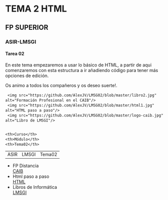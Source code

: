 <!DOCTYPE html>
<html>
<head>
  <meta name="description" content="Lenguaje de Marcas y Sistemas de Gestión de Información, ejercicio 2, iniciación en HTML"/>
  <title>ASIR-LMSGI02</title>
</head>
<body>
  <h1>TEMA 2 HTML</h1>
  <h2>FP SUPERIOR</h2>
  <h3>ASIR-LMSGI</h3>
  <h4>Tarea 02</h4>
  <p>En este tema empezaremos a usar lo básico de HTML, a partir de aqui
         comenzaremos con esta estructura a ir añadiendo código para tener más opciones de edición.</p>
  <p>Os animo a todos los compañeros y os deseo suerte!.</p>
    
     <img src="https://github.com/AlexJV/LMSG02/blob/master/libro2.jpg"  alt="Formación Profesional en el CAIB"/>
     <img src="https://github.com/AlexJV/LMSG02/blob/master/html1.jpg"  alt="HTML paso a paso"/>
     <img src="https://github.com/AlexJV/LMSG02/blob/master/logo-caib.jpg" alt="Libro de LMSGI"/>
   

  <table style="width:50%">
  <table border=0>
   
    <th>Curso</th>
    <th>Módulo</th>
    <th>Tema02</th>
  </td>
  <tr>
    <td>ASIR</td>
    <td>LMSGI</td>
    <td>Tema02</td>
  </tr>
 </table> 

 <ul>
   <li>FP Distancia</li>
   <a href="http://www.caib.es/sites/fp/ca/oferta_formativa_fp_a_distancia-80258/">CAIB</a>
   <li>Html paso a paso</li><a href="http://es.html.net/tutorials/html/introduction.php">HTML</a>
   <li>Libros de Informática</li><a href="http://www.abrirllave.com/lmsgi/libro.php">LMSGI</a>
  </ul>
 
</body>
</html>
